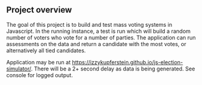 ## Project overview
The goal of this project is to build and test mass voting systems in Javascript. In the running instance, a test is run which will build a random number of voters who vote for a number of parties. The application can run assessments on the data and return a candidate with the most votes, or alternatively all tied candidates.

Application may be run at https://izzykupferstein.github.io/js-election-simulator/. There will be a 2+ second delay as data is being generated. See console for logged output.
